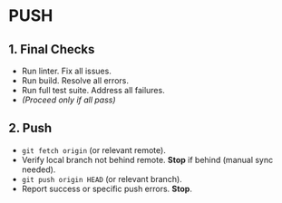 # PUSH

## 1. Final Checks
- Run linter. Fix all issues.
- Run build. Resolve all errors.
- Run full test suite. Address all failures.
- *(Proceed only if all pass)*

## 2. Push
- `git fetch origin` (or relevant remote).
- Verify local branch not behind remote. **Stop** if behind (manual sync needed).
- `git push origin HEAD` (or relevant branch).
- Report success or specific push errors. **Stop**.

